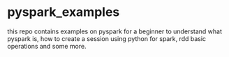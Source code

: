 # pyspark_examples
this repo contains examples on pyspark for a beginner to understand what pyspark is, how to create a session using python for spark, rdd basic operations and some more. 
